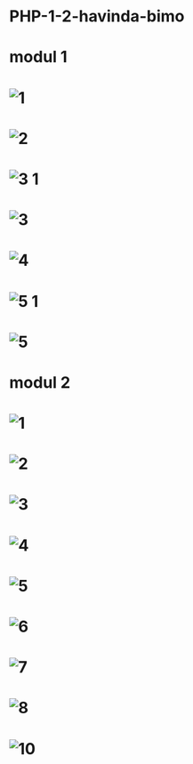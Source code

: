 # PHP-1-2-havinda-bimo

# modul 1

# ![1](https://user-images.githubusercontent.com/41879991/53073399-84815100-351a-11e9-88f8-6764fc624335.PNG)
# ![2](https://user-images.githubusercontent.com/41879991/53073401-84815100-351a-11e9-942a-526ba97919ac.PNG)
# ![3 1](https://user-images.githubusercontent.com/41879991/53073402-8519e780-351a-11e9-969e-6ae4054c92f7.PNG)
# ![3](https://user-images.githubusercontent.com/41879991/53073404-8519e780-351a-11e9-96c4-130d2ffa36a1.PNG)
# ![4](https://user-images.githubusercontent.com/41879991/53073406-8519e780-351a-11e9-9447-de3b3dd188e7.PNG)
# ![5 1](https://user-images.githubusercontent.com/41879991/53073407-85b27e00-351a-11e9-894d-dcd6b1f49868.PNG)
# ![5](https://user-images.githubusercontent.com/41879991/53073408-85b27e00-351a-11e9-820f-88a14a85cee4.PNG)


# modul 2

# ![1](https://user-images.githubusercontent.com/41879991/53073703-57816e00-351b-11e9-9983-2d798f9ab168.PNG)
# ![2](https://user-images.githubusercontent.com/41879991/53073704-581a0480-351b-11e9-8c2c-e5c0be7c6a52.PNG)
# ![3](https://user-images.githubusercontent.com/41879991/53073694-55b7aa80-351b-11e9-8217-847ec1a08cf1.PNG)
# ![4](https://user-images.githubusercontent.com/41879991/53073695-55b7aa80-351b-11e9-9372-10889af769a4.PNG)
# ![5](https://user-images.githubusercontent.com/41879991/53073696-56504100-351b-11e9-9aed-81c300338dd7.PNG)
# ![6](https://user-images.githubusercontent.com/41879991/53073697-56504100-351b-11e9-8c57-1c10a3106aeb.PNG)
# ![7](https://user-images.githubusercontent.com/41879991/53073698-56e8d780-351b-11e9-802d-c7ff65814a65.PNG)
# ![8](https://user-images.githubusercontent.com/41879991/53073699-56e8d780-351b-11e9-8201-4f2fc0a3e0e0.PNG)
# ![10](https://user-images.githubusercontent.com/41879991/53073702-57816e00-351b-11e9-8168-15b3d4337232.PNG)
